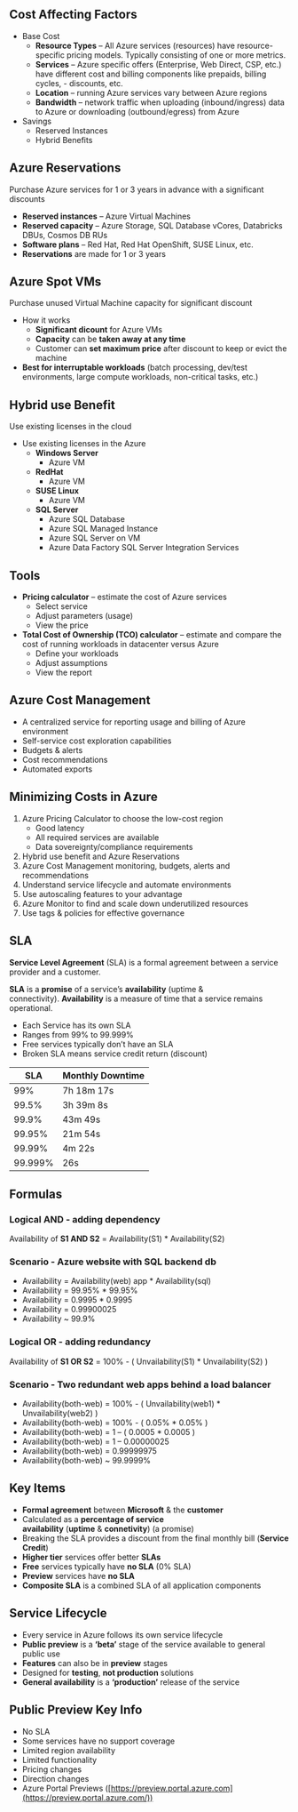 ## Cost Affecting Factors

- Base Cost
    - **Resource Types** – All Azure services (resources) have resource-specific pricing models. Typically consisting of one or more metrics.
    - **Services** – Azure specific offers (Enterprise, Web Direct, CSP, etc.) have different cost and billing components like prepaids, billing cycles, - discounts, etc.
    - **Location** – running Azure services vary between Azure regions
    - **Bandwidth** – network traffic when uploading (inbound/ingress) data to Azure or downloading (outbound/egress) from Azure
- Savings
    - Reserved Instances
    - Hybrid Benefits

## Azure Reservations

Purchase Azure services for 1 or 3 years in advance with a significant discounts

- **Reserved instances** – Azure Virtual Machines
- **Reserved capacity** – Azure Storage, SQL Database vCores, Databricks DBUs, Cosmos DB RUs
- **Software plans** – Red Hat, Red Hat OpenShift, SUSE Linux, etc.
- **Reservations** are made for 1 or 3 years

## Azure Spot VMs

Purchase unused Virtual Machine capacity for significant discount

- How it works
    - **Significant dicount** for Azure VMs
    - **Capacity** can be **taken away at any time**
    - Customer can **set maximum price** after discount to keep or evict the machine
- **Best for interruptable workloads** (batch processing, dev/test environments, large compute workloads, non-critical tasks, etc.)

## Hybrid use Benefit

Use existing licenses in the cloud

- Use existing licenses in the Azure
    - **Windows Server**
        - Azure VM
    - **RedHat**
        - Azure VM
    - **SUSE Linux**
        - Azure VM
    - **SQL Server**
        - Azure SQL Database
        - Azure SQL Managed Instance
        - Azure SQL Server on VM
        - Azure Data Factory SQL Server Integration Services

## Tools

- **Pricing calculator** – estimate the cost of Azure services
    - Select service
    - Adjust parameters (usage)
    - View the price
- **Total Cost of Ownership (TCO) calculator** – estimate and compare the cost of running workloads in datacenter versus Azure
    - Define your workloads
    - Adjust assumptions
    - View the report

## Azure Cost Management

- A centralized service for reporting usage and billing of Azure environment
- Self-service cost exploration capabilities
- Budgets & alerts
- Cost recommendations
- Automated exports

## Minimizing Costs in Azure

1. Azure Pricing Calculator to choose the low-cost region
    - Good latency
    - All required services are available
    - Data sovereignty/compliance requirements
2. Hybrid use benefit and Azure Reservations
3. Azure Cost Management monitoring, budgets, alerts and recommendations
4. Understand service lifecycle and automate environments
5. Use autoscaling features to your advantage
6. Azure Monitor to find and scale down underutilized resources
7. Use tags & policies for effective governance

## SLA

**Service Level Agreement** (SLA) is a formal agreement between a service provider and a customer.

**SLA** is a **promise** of a service’s **availability** (uptime & connectivity). **Availability** is a measure of time that a service remains operational.

- Each Service has its own SLA
- Ranges from 99% to 99.999%
- Free services typically don’t have an SLA
- Broken SLA means service credit return (discount)

|SLA|Monthly Downtime|
|---|---|
|99%|7h 18m 17s|
|99.5%|3h 39m 8s|
|99.9%|43m 49s|
|99.95%|21m 54s|
|99.99%|4m 22s|
|99.999%|26s|

## Formulas

### Logical AND - adding dependency

Availability of **S1 AND S2** = Availability(S1) * Availability(S2)

### Scenario - Azure website with SQL backend db

- Availability = Availability(web) app * Availability(sql)
- Availability = 99.95% * 99.95%
- Availability = 0.9995 * 0.9995
- Availability = 0.99900025
- Availability ~ 99.9%

### Logical OR - adding redundancy

Availability of **S1 OR S2** = 100% - ( Unvailability(S1) * Unvailability(S2) )

### Scenario - Two redundant web apps behind a load balancer

- Availability(both-web) = 100% - ( Unvailability(web1) * Unvailability(web2) )
- Availability(both-web) = 100% - ( 0.05% * 0.05% )
- Availability(both-web) = 1 – ( 0.0005 * 0.0005 )
- Availability(both-web) = 1 – 0.00000025
- Availability(both-web) = 0.99999975
- Availability(both-web) ~ 99.9999%

## Key Items

- **Formal agreement** between **Microsoft** & the **customer**
- Calculated as a **percentage of service availability** (**uptime** & **connetivity**) (a promise)
- Breaking the SLA provides a discount from the final monthly bill (**Service Credit**)
- **Higher tier** services offer better **SLAs**
- **Free** services typically have **no SLA** (0% SLA)
- **Preview** services have **no SLA**
- **Composite SLA** is a combined SLA of all application components

## Service Lifecycle

- Every service in Azure follows its own service lifecycle
- **Public preview** is a **‘beta’** stage of the service available to general public use
- **Features** can also be in **preview** stages
- Designed for **testing**, **not production** solutions
- **General availability** is a **‘production’** release of the service

## Public Preview Key Info

- No SLA
- Some services have no support coverage
- Limited region availability
- Limited functionality
- Pricing changes
- Direction changes
- Azure Portal Previews ([https://preview.portal.azure.com](https://preview.portal.azure.com/))